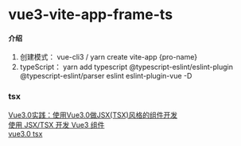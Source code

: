 # vue3-vite-app-frame-ts

#### 介绍
1. 创建模式： vue-cli3 / yarn create vite-app {pro-name}   
2. typeScript：   yarn add typescript @typescript-eslint/eslint-plugin @typescript-eslint/parser eslint eslint-plugin-vue -D

### tsx
[Vue3.0实践：使用Vue3.0做JSX(TSX)风格的组件开发](https://blog.csdn.net/learn8more/article/details/107970726)  
[使用 JSX/TSX 开发 Vue3 组件](https://zhuanlan.zhihu.com/p/153387704)  
[vue3.0 tsx](https://iiong.com/vue3-use-notes/)  